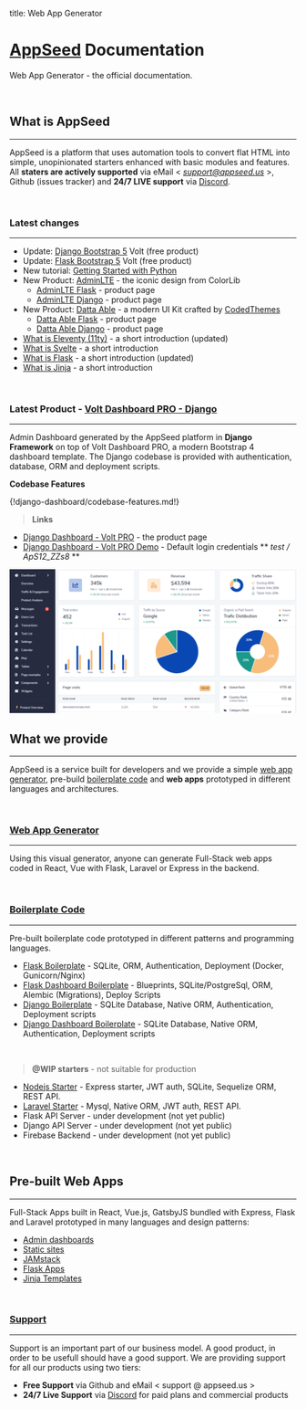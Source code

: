 
title: Web App Generator

# [AppSeed](https://appseed.us/) Documentation

Web App Generator - the official documentation.

<br />

## What is AppSeed
---

AppSeed is a platform that uses automation tools to convert flat HTML into simple, unopinionated starters enhanced with basic modules and features. 
All **staters are actively supported** via eMail < *support@appseed.us* >, Github (issues tracker) and **24/7 LIVE support** via [Discord](https://discord.gg/fZC6hup).

<br />

### Latest changes
---

- Update: [Django Bootstrap 5](/admin-dashboards/django-dashboard-volt) Volt (free product)
- Update: [Flask Bootstrap 5](/admin-dashboards/flask-dashboard-volt) Volt (free product)
- New tutorial: [Getting Started with Python](/how-to/getting-started-with-python/)
- New Product: [AdminLTE](/ui-kits/adminlte/) - the iconic design from ColorLib
    - [AdminLTE Flask](https://appseed.us/admin-dashboards/flask-dashboard-adminlte) - product page
    - [AdminLTE Django](https://appseed.us/admin-dashboards/django-dashboard-adminlte) - product page
- New Product: [Datta Able](/ui-kits/datta-able/) - a modern UI Kit crafted by [CodedThemes](https://appseed.us/agency/codedthemes)
    - [Datta Able Flask](https://appseed.us/admin-dashboards/flask-dashboard-dattaable) - product page
    - [Datta Able Django](https://appseed.us/admin-dashboards/django-dashboard-dattaable) - product page
- [What is Eleventy (11ty)](/what-is/eleventy/) - a short introduction (updated)
- [What is Svelte](/what-is/svelte-js/) - a short introduction 
- [What is Flask](/what-is/flask/) - a short introduction (updated)
- [What is Jinja](/what-is/jinja/) - a short introduction 

<br />

### Latest Product - [Volt Dashboard PRO - Django](/admin-dashboards/django-dashboard-volt-pro/)
---

Admin Dashboard generated by the AppSeed platform in **Django Framework** on top of Volt Dashboard PRO, a modern Bootstrap 4 dashboard template. The Django codebase is provided with authentication, database, ORM and deployment scripts.  

**Codebase Features**

{!django-dashboard/codebase-features.md!}

> **Links**

- [Django Dashboard - Volt PRO](https://appseed.us/admin-dashboards/django-dashboard-volt-pro) - the product page
- [Django Dashboard - Volt PRO Demo](https://django-dashboard-volt-pro.appseed.us/) - Default login credentials ** *test / ApS12_ZZs8* **

![Flask Dashboard - Volt Dashboard PRO, admin dashboard starter coded in Flask by AppSeed.](https://raw.githubusercontent.com/app-generator/flask-dashboard-volt-pro/main/media/flask-dashboard-volt-pro-screen.png) 
<br />

## What we provide
---

AppSeed is a service built for developers and we provide a simple [web app generator](/app-generator/), pre-build [boilerplate code](/boilerplate-code/) and **web apps** prototyped in different languages and architectures.


<br />

### [Web App Generator](/app-generator/)
---

Using this visual generator, anyone can generate Full-Stack web apps coded in React, Vue with Flask, Laravel or Express in the backend.

<br />

### [Boilerplate Code](/boilerplate-code/)

---

Pre-built boilerplate code prototyped in different patterns and programming languages.

- [Flask Boilerplate](/boilerplate-code/flask/) - SQLite, ORM, Authentication, Deployment (Docker, Gunicorn/Nginx)
- [Flask Dashboard Boilerplate](/boilerplate-code/flask-dashboard/) - Blueprints, SQLite/PostgreSql, ORM, Alembic (Migrations), Deploy Scripts
- [Django Boilerplate](/boilerplate-code/django/) - SQLite Database, Native ORM, Authentication, Deployment scripts
- [Django Dashboard Boilerplate](/boilerplate-code/django-dashboard/) - SQLite Database, Native ORM, Authentication, Deployment scripts

<br />

> **@WIP starters** - not suitable for production

- [Nodejs Starter](https://github.com/app-generator/nodejs-starter) - Express starter, JWT auth, SQLite, Sequelize ORM, REST API.
- [Laravel Starter](https://github.com/app-generator/laravel-boilerplate) - Mysql, Native ORM, JWT auth, REST API.
- Flask API Server - under development (not yet public)
- Django API Server - under development (not yet public)
- Firebase Backend - under development (not yet public)

<br />

## Pre-built Web Apps

---

Full-Stack Apps built in React, Vue.js, GatsbyJS bundled with Express, Flask and Laravel prototyped in many languages and design patterns: 

- [Admin dashboards](/admin-dashboards/)
- [Static sites](/static-site/)
- [JAMstack](/apps/jamstack/)
- [Flask Apps](/apps/flask-apps/)
- [Jinja Templates](/jinja-template/)

<br />

### [Support](https://appseed.us/support)

---

Support is an important part of our business model. A good product, in order to be usefull should have a good support. We are providing support for all our products using two tiers:

- **Free Support** via Github and eMail < support @ appseed.us >
- **24/7 Live Support** via [Discord](https://discord.gg/fZC6hup) for paid plans and commercial products
